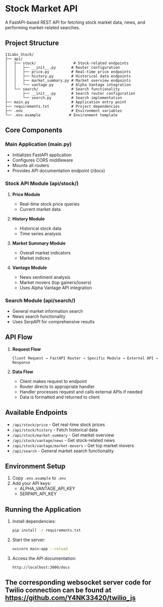 # Stock Market API

A FastAPI-based REST API for fetching stock market data, news, and performing market-related searches.

## Project Structure

```
11Labs_Stock/
├── api/
│   ├── stock/                 # Stock-related endpoints
│   │   ├── __init__.py       # Router configuration
│   │   ├── price.py          # Real-time price endpoints
│   │   ├── history.py        # Historical data endpoints
│   │   ├── market_summary.py # Market overview endpoints
│   │   └── vantage.py        # Alpha Vantage integration
│   └── search/               # Search functionality
│       ├── __init__.py       # Search router configuration
│       └── search.py         # Search implementation
├── main.py                   # Application entry point
├── requirements.txt          # Project dependencies
├── .env                      # Environment variables
└── .env.example             # Environment template
```

## Core Components

### Main Application (main.py)
- Initializes FastAPI application
- Configures CORS middleware
- Mounts all routers
- Provides API documentation endpoint (/docs)

### Stock API Module (api/stock/)
1. **Price Module**
   - Real-time stock price queries
   - Current market data

2. **History Module**
   - Historical stock data
   - Time series analysis

3. **Market Summary Module**
   - Overall market indicators
   - Market indices

4. **Vantage Module**
   - News sentiment analysis
   - Market movers (top gainers/losers)
   - Uses Alpha Vantage API integration

### Search Module (api/search/)
- General market information search
- News search functionality
- Uses SerpAPI for comprehensive results

## API Flow

1. **Request Flow**
   ```
   Client Request → FastAPI Router → Specific Module → External API → Response
   ```

2. **Data Flow**
   - Client makes request to endpoint
   - Router directs to appropriate handler
   - Handler processes request and calls external APIs if needed
   - Data is formatted and returned to client

## Available Endpoints

- `/api/stock/price` - Get real-time stock prices
- `/api/stock/history` - Fetch historical data
- `/api/stock/market-summary` - Get market overview
- `/api/stock/vantage/news` - Get stock-related news
- `/api/stock/vantage/market-movers` - Get top market movers
- `/api/search` - General market search functionality

## Environment Setup

1. Copy `.env.example` to `.env`
2. Add your API keys:
   - ALPHA_VANTAGE_API_KEY
   - SERPAPI_API_KEY

## Running the Application

1. Install dependencies:
   ```bash
   pip install -r requirements.txt
   ```

2. Start the server:
   ```bash
   uvicorn main:app --reload
   ```

3. Access the API documentation:
   ```
   http://localhost:3000/docs
   ```

## The corresponding websocket server code for Twilio connection can be found at https://github.com/Y4NK33420/twilio_js

